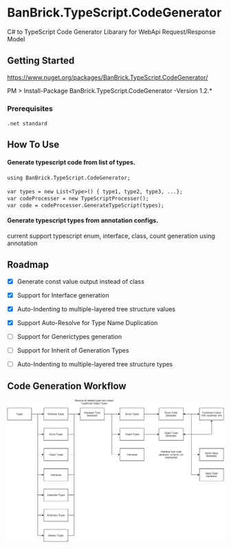 # BanBrick.TypeScript.CodeGenerator
C# to TypeScript Code Generator Libarary for WebApi Request/Response Model

## Getting Started

https://www.nuget.org/packages/BanBrick.TypeScript.CodeGenerator/

PM > Install-Package BanBrick.TypeScript.CodeGenerator -Version 1.2.*


### Prerequisites

```
.net standard
```


## How To Use

#### Generate typescript code from list of types.

```
using BanBrick.TypeScript.CodeGenerator;

var types = new List<Type>() { type1, type2, type3, ...};
var codeProcesser = new TypeScriptProcesser();
var code = codeProcesser.GenerateTypeScript(types);
```

#### Generate typescript types from annotation configs.

current support typescript enum, interface, class, count generation using annotation


## Roadmap

- [x] Generate const value output instead of class
- [x] Support for Interface generation
- [x] Auto-Indenting to multiple-layered tree structure values
- [x] Support Auto-Resolve for Type Name Duplication
- [ ] Support for Generictypes generation
- [ ] Support for Inherit of Generation Types
- [ ] Auto-Indenting to multiple-layered tree structure types



## Code Generation Workflow
![alt text](/Code%20Generation%20Work%20Flow.png)
